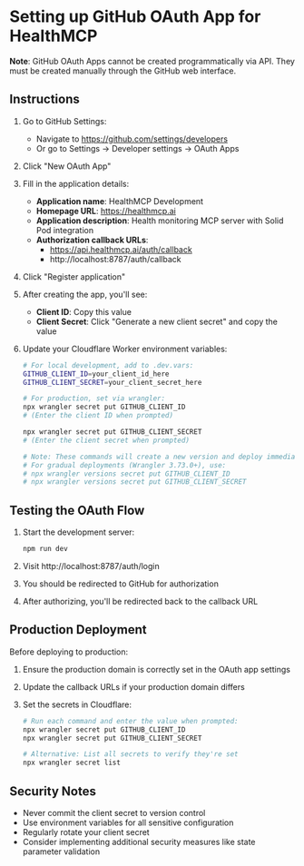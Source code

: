 # Setting up GitHub OAuth App for HealthMCP

**Note**: GitHub OAuth Apps cannot be created programmatically via API. They must be created manually through the GitHub web interface.

## Instructions

1. Go to GitHub Settings:

   - Navigate to https://github.com/settings/developers
   - Or go to Settings → Developer settings → OAuth Apps

2. Click "New OAuth App"

3. Fill in the application details:

   - **Application name**: HealthMCP Development
   - **Homepage URL**: https://healthmcp.ai
   - **Application description**: Health monitoring MCP server with Solid Pod integration
   - **Authorization callback URLs**:
     - https://api.healthmcp.ai/auth/callback
     - http://localhost:8787/auth/callback

4. Click "Register application"

5. After creating the app, you'll see:

   - **Client ID**: Copy this value
   - **Client Secret**: Click "Generate a new client secret" and copy the value

6. Update your Cloudflare Worker environment variables:

   ```bash
   # For local development, add to .dev.vars:
   GITHUB_CLIENT_ID=your_client_id_here
   GITHUB_CLIENT_SECRET=your_client_secret_here

   # For production, set via wrangler:
   npx wrangler secret put GITHUB_CLIENT_ID
   # (Enter the client ID when prompted)

   npx wrangler secret put GITHUB_CLIENT_SECRET
   # (Enter the client secret when prompted)

   # Note: These commands will create a new version and deploy immediately.
   # For gradual deployments (Wrangler 3.73.0+), use:
   # npx wrangler versions secret put GITHUB_CLIENT_ID
   # npx wrangler versions secret put GITHUB_CLIENT_SECRET
   ```

## Testing the OAuth Flow

1. Start the development server:

   ```bash
   npm run dev
   ```

2. Visit http://localhost:8787/auth/login

3. You should be redirected to GitHub for authorization

4. After authorizing, you'll be redirected back to the callback URL

## Production Deployment

Before deploying to production:

1. Ensure the production domain is correctly set in the OAuth app settings
2. Update the callback URLs if your production domain differs
3. Set the secrets in Cloudflare:

   ```bash
   # Run each command and enter the value when prompted:
   npx wrangler secret put GITHUB_CLIENT_ID
   npx wrangler secret put GITHUB_CLIENT_SECRET

   # Alternative: List all secrets to verify they're set
   npx wrangler secret list
   ```

## Security Notes

- Never commit the client secret to version control
- Use environment variables for all sensitive configuration
- Regularly rotate your client secret
- Consider implementing additional security measures like state parameter validation
